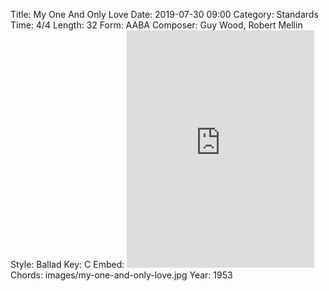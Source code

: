 Title: My One And Only Love
Date: 2019-07-30 09:00
Category: Standards
Time: 4/4
Length: 32
Form: AABA
Composer:  Guy Wood, Robert Mellin
Style: Ballad
Key: C
Embed: <iframe src="https://open.spotify.com/embed/playlist/2dtGfEm2tzrLzFgamKMX29" width="300" height="380" frameborder="0" allowtransparency="true" allow="encrypted-media"></iframe>
Chords: images/my-one-and-only-love.jpg
Year: 1953
